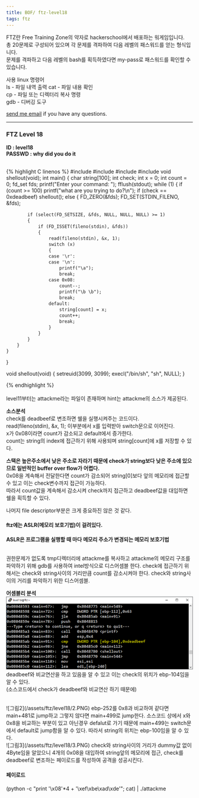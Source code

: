 ```yaml
---
title: BOF/ ftz-level18
tags: ftz
---
```


FTZ란 Free Training Zone의 약자로 hackerschool에서 배포하는 워게임입니다.  
총 20문제로 구성되어 있으며 각 문제를 격파하여 다음 레벨의 패스워드를 얻는 형식입니다.  
문제를 격파하고 다음 레벨의 bash를 획득하였다면 my-pass로 패스워드를 확인할 수 있습니다.  

사용 linux 명령어  
ls - 파일 내역 출력
cat - 파일 내용 확인  
cp - 파일 또는 디렉터리 복사 명령  
gdb - 디버깅 도구  

 [send me email](mailto:jewel7492@gmail.com) if you have any questions.

<!--more-->

---
### FTZ Level 18
**ID : level18**  
**PASSWD : why did you do it**         

<br />
{% highlight C linenos %}  
#include <stdio.h>
#include <sys/time.h>
#include <sys/types.h>
#include <unistd.h>
void shellout(void);
int main() {
	char string[100];
	int check;
	int x = 0;
	int count = 0;
	fd_set fds;
	printf("Enter your command: ");
	fflush(stdout);
	while (1) {
		if (count >= 100)
			printf("what are you trying to do?\n");
		if (check == 0xdeadbeef)
			shellout();
		else {
			FD_ZERO(&fds);
			FD_SET(STDIN_FILENO, &fds);

			if (select(FD_SETSIZE, &fds, NULL, NULL, NULL) >= 1)
			{
				if (FD_ISSET(fileno(stdin), &fds))
				{
					read(fileno(stdin), &x, 1);
					switch (x)
					{
					case '\r':
					case '\n':
						printf("\a");
						break;
					case 0x08:
						count--;
						printf("\b \b");
						break;
					default:
						string[count] = x;
						count++;
						break;
					}
				}
			}
		}
	}
}

void shellout(void)
{
	setreuid(3099, 3099);
	execl("/bin/sh", "sh", NULL);
}

{% endhighlight %}  
<br />
level11부터는 attackme라는 파일이 존재하며 hint는 attackme의 소스가 제공된다.  

**소스분석**  
check를 deadbeef로 변조하면 쉘을 실행시켜주는 코드이다.  
read(fileno(stdin), &x, 1); 이부분에서 x를 입력받아 switch문으로 이어진다.  
x가 0x08이라면 count가 감소되고 default에서 증가한다.  
count는 string의 index에 접근하기 위해 사용되며 string[count]에 x를 저장할 수 있다.  

**스택은 높은주소에서 낮은 주소로 자라기 때문에 check가 string보다 낮은 주소에 있으므로 일반적인 buffer over flow가 어렵다.**  
0x08을 계속해서 전달한다면 count가 감소되어 string[0]보다 앞의 메모리에 접근할 수 있고 이는 check변수까지 접근이 가능하다.  
따라서 count값을 계속해서 감소시켜 check까지 접근하고 deadbeef값을 대입하면 쉘을 획득할 수 있다.  

나머지 file descriptor부분은 크게 중요하진 않은 것 같다.  

#### ftz에는 ASLR(메모리 보호기법)이 걸려있다.  
**ASLR은 프로그램을 실행할 때 마다 메모리 주소가 변경되는 메모리 보호기법**  

<br />
권한문제가 없도록 tmp디렉터리에 attackme를 복사하고 attackme의 메모리 구조를 파악하기 위해 gdb를 사용하여 intel방식으로 디스어셈블 한다.   
check에 접근하기 위해서는 check와 string사이의 거리만큼 count를 감소시켜야 한다.  
check와 string사이의 거리를 파악하기 위한 디스어셈블.  


**어셈블리 분석**  
![그림1](/assets/ftz/level18/1.PNG)  
deadbeef와 비교연산을 하고 있음을 알 수 있고 이는 check의 위치가 ebp-104임을 알 수 있다.  
(소스코드에서 check가 deadbeef와 비교연산 하기 때문에)  

<br />
![그림2](/assets/ftz/level18/2.PNG)  
ebp-252를 0x8과 비교하여 같다면 main+481로 jump하고 그렇지 않다면 main+499로 jump한다.  
소스코드 상에서 x와 0x8을 비교하는 부분이 있고 아닌경우 defalut로 가기 때문에 main+499는 switch문에서 default로 jump함을 알 수 있다.  
따라서 string의 위치는 ebp-100임을 알 수 있다.  

<br />
![그림3](/assets/ftz/level18/3.PNG)  
check와 string사이의 거리가 dummy값 없이 4Byte임을 알았으니 4개의 0x08을 대입하여 string앞의 메모리에 접근, check를 deadbeef로 변조하는  
페이로드를 작성하여 공격을 성공시킨다.  

#### 페이로드
(python -c "print '\x08'*4 + '\xef\xbe\xad\xde'"; cat) | ./attackme
